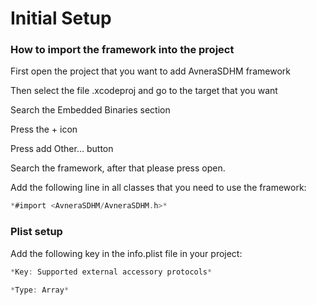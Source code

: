 # Initial Setup

### How to import the framework into the project

First open the project that you want to add AvneraSDHM framework

Then select the file .xcodeproj and go to the target that you want

Search the Embedded Binaries section

Press the + icon

Press add Other… button

Search the framework, after that please press open.

Add the following line in all classes that you need to use the framework: 
```objective-c
*#import <AvneraSDHM/AvneraSDHM.h>*
```
### Plist setup

Add the following key in the info.plist file in your project:
```Objective-c
*Key: Supported external accessory protocols*

*Type: Array*
```
